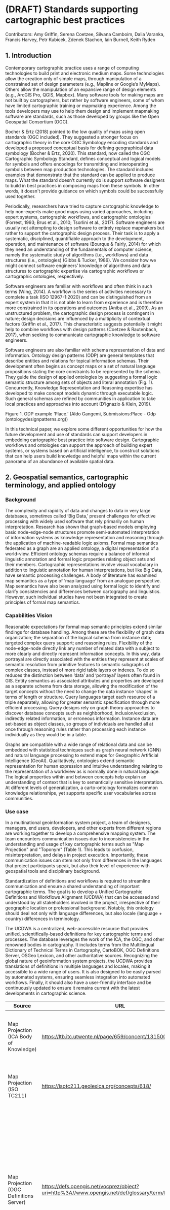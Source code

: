 # (DRAFT) Standards supporting cartographic best practices 
Contributors: Amy Griffin, Serena Coetzee, Silvana Camboim, Dalia Varanka, Francis Harvey, Petr Kubicek, Zdenek Stachon, Iain Burnell, Keith Ryden

## 1. Introduction
Contemporary cartographic practice uses a range of computing technologies to build print and electronic medium maps. Some technologies allow the creation only of simple maps, through manipulation of a constrained set of design parameters (e.g., Mapline or Google’s MyMaps). Others allow the manipulation of an expansive range of design elements (e.g., ArcGIS Pro, QGIS, Mapbox). Many software tools for making maps are not built by cartographers, but rather by software engineers, some of whom have limited cartographic training or mapmaking experience. Among the tools developers may use to help them design and implement mapmaking software are standards, such as those developed by groups like the Open Geospatial Consortium (OGC). 

Bocher & Ertz (2018) pointed to the low quality of maps using open standards (OGC included). They suggested a stronger focus on cartographic theory in the core OGC Symbology encoding standards and developed a proposed conceptual basis for defining geographical data symbology (Bocher & Ertz, 2020). This standard, now called the OGC Cartographic Symbology Standard, defines conceptual and logical models for symbols and offers encodings for transmitting and interoperating symbols between map production technologies. The standard includes examples that demonstrate that the standard can be applied to produce maps. What the standard doesn't currently do is support software designers to build in best practices in composing maps from these symbols. In other words, it doesn't provide guidance on which symbols could be successfully used together. 

Periodically, researchers have tried to capture cartographic knowledge to help non-experts make good maps using varied approaches, including expert systems, cartographic workflows, and cartographic ontologies (Forrest, 1993; Brus et al., 2010; Tsorlini et al., 2017).  Software engineers are usually not attempting to design software to entirely replace mapmakers but rather to support the cartographic design process. Their task is to apply a systematic, disciplined, quantifiable approach to the development, operation, and maintenance of software (Bourque & Fairly, 2014) for which they need an understanding of the fundamentals of computer science, namely the systematic study of algorithms (i.e., workflows) and data structures (i.e., ontologies) (Gibbs & Tucker, 1986). We consider how we might connect software engineers’ knowledge of algorithms and data structures to cartographic expertise via cartographic workflows or cartographic ontologies, respectively. 

Software engineers are familiar with workflows and often think in such terms (Wing, 2014). A workflow is the series of activities necessary to complete a task (ISO 12967-1:2020) and can be distinguished from an expert system in that it is not able to learn from experience and is therefore more constrained in its operations and outcomes (Aniba et al., 2009). As an unstructured problem, the cartographic design process is contingent in nature; design decisions are influenced by a multiplicity of contextual factors (Griffin et al., 2017).  This characteristic suggests potentially it might help to combine workflows with design patterns (Coetzee & Rautenbach, 2017), when seeking to communicate cartographic knowledge to software engineers.

Software engineers are also familiar with schema representation of data and information. Ontology design patterns (ODP) are general templates that describe entities and relations for topical information schemas. Their development often begins as concept maps or a set of natural language propositions stating the core constraints to be represented by the schema. They guide the design of applied ontologies by suggesting a formal logic semantic structure among sets of objects and literal annotation (Fig. 1). Concurrently, Knowledge Representation and Reasoning expertise has developed to make concept models dynamic through executable logic. Such general schemas are refined by communities in application to take local practices and approaches into account (D’Ignazio & Klein, 2019).
 
Figure 1. ODP example ‘Place.’ (Aldo Gangemi, Submissions:Place - Odp (ontologydesignpatterns.org))

In this technical paper, we explore some different opportunities for how the future development and use of standards can support developers in embedding cartographic best practice into software design. Cartographic workflows and ontologies can support the approach of building expert systems, or systems based on artificial intelligence, to construct solutions that can help users build knowledge and helpful maps within the current panorama of an abundance of available spatial data.


## 2. Geospatial semantics, cartographic terminology, and applied ontology
### Background 
The complexity and rapidity of data and changes to data in very large databases, sometimes called ‘Big Data,’ present challenges for effective processing with widely used software that rely primarily on human interpretation. Research has shown that graph-based models employing basic node-edge-node structures promote semi-automated interpretation of information systems as knowledge representation and reasoning through the application of machine-readable logic axioms.  Formal map semantics federated as a graph are an applied ontology, a digital representation of a world-view.  Efficient ontology schemas require a balance of informal linguistic annotation and formal logic properties relating object sets and their members. Cartographic representations involve visual vocabulary in addition to linguistic annotation for human interpretations, but like Big Data, have semantic processing challenges.  A body of literature has examined map semantics as a type of ‘map language’ from an analogue perspective. Map semantics have also been analyzed using formal logic to identify and clarify consistencies and differences between cartography and linguistics. However, such individual studies have not been integrated to create principles of formal map semantics. 

### Capabilities Vision 
Reasonable expectations for formal map semantic principles extend similar findings for database handling. Among these are the flexibility of graph data organization; the separation of the logical schema from instance data; targeted complex query support; and reasoning rules. Flexibility of the node-edge-node directly link any number of related data with a subject to more clearly and directly represent information concepts. In this way, data portrayal are directly associated with the entities they represent at scales of semantic resolution from primitive features to semantic subgraphs of complex classes, instead of more rigid table layers or indexes. To do so reduces the distinction between ‘data’ and ‘portrayal’ layers often found in GIS.  Entity semantics as associated attributes and properties are developed as a separate schema from data storage, allowing the modification of the target concepts without the need to change the data instance ‘shapes’ in terms of length or structure. Query languages target each resource of a triple separately, allowing for greater semantic specification through more efficient processing. Query designs rely on graph theory approaches to discover database concepts such as neighborhood, inclusion/exclusion, indirectly related information, or erroneous information.  Instance data are set-based as object classes, so groups of individuals are handled all at once through reasoning rules rather than processing each instance individually as they would be in a table.

Graphs are compatible with a wide range of relational data and can be embedded with statistical techniques such as graph neural network (GNN) and natural language processing to extend maps for Geographic Artificial Intelligence (GeoAI). Qualitatively, ontologies extend semantic representation for human expression and intuitive understanding relating to the representation of a worldview as is normally done in natural language. The logical properties within and between concepts help explain an understanding of context that is key to semantically sensitive interpretation. At different levels of generalization, a carto-ontology formalizes common knowledge relationships, yet supports specific user vocabularies across communities. 

### Use case
In a multinational geoinformation system project, a team of designers, managers, end users, developers, and other experts from different regions are working together to develop a comprehensive mapping system. The team encounters communication issues due to inconsistencies in the understanding and usage of key cartographic terms such as "Map Projection" and "Toponym" (Table 1). This leads to confusion, misinterpretation, and delays in project execution. Importantly, these communication issues can stem not only from differences in the languages that project participants speak, but also their level of experience with geospatial tools and disciplinary background.

Standardization of definitions and workflows is required to streamline communication and ensure a shared understanding of important cartographic terms. The goal is to develop a Unified Cartographic Definitions and Workflows Alignment (UCDWA) that can be accessed and understood by all stakeholders involved in the project, irrespective of their geographic location or professional background. Notably, this ontology should deal not only with language differences, but also locale (language + country) differences in terminology.

The UCDWA is a centralized, web-accessible resource that provides unified, scientifically-based definitions for key cartographic terms and processes. The database leverages the work of the ICA, the OGC, and other renowned bodies in cartography. It includes terms from the Multilingual Dictionary of Technical Terms in Cartography, CartoBOK, OGC Definitions Server, OSGeo Lexicon, and other authoritative sources. Recognizing the global nature of geoinformation system projects, the UCDWA provides translations of definitions in multiple languages and locales, making it accessible to a wide range of users. It is also designed to be easily parsed by automated systems, ensuring seamless integration into automated workflows. Finally, it should also have a user-friendly interface and be continuously updated to ensure it remains current with the latest developments in cartographic science.

| Source | URL | Definition |
| ------ | --- | ---------- | 
| Map Projection (ICA Body of Knowledge) | https://ltb.itc.utwente.nl/page/659/concept/131500 | Map projection is the mapping from the curved surface into a plane. |
| Map Projection (ISO TC211) | https://isotc211.geolexica.org/concepts/618/ | Coordinate conversion from an ellipsoidal coordinate system to a plane. | 
| Map Projection (OGC Definitions Server) | https://defs.opengis.net/vocprez/object?uri=http%3A//www.opengis.net/def/glossary/term/MapProjection | A coordinate conversion from a geodetic coordinate system to a planar surface, converting geodetic latitude and longitude to plane (map) coordinates. The result is a two-dimensional coordinate system called a projected coordinate reference system. |

Table 1: Example of differences in terminology definitions among sources.


### Proposed outputs
-	Proposed standardization of terminology through an ontology (i.e., the UCDWA)
-	Explore the linkage of similar (but not equivalent) concepts
-	Case study thematic map design workflows that connect multiple definition servers to develop a proof of concept for UCDWA
  
## 3. Good cartographic practices in different contexts
### Background
Maps have transitioned from being specialist tools that were designed and produced by experts to ubiquitous tools that support daily business operations and everyday life activities. Many people now have many maps in their pockets, thanks to internet-enabled delivery of spatial information and the computational power of mobile phones. Yet, the power of maps still lies in the way they simplify and generalize the complexity of the world. This means that not all of the world’s information should be included on every map, and maps may need to look different for different map use situations. In a simple example from a map used commonly in everyday life, maps supporting navigation at night need a dark base map to reduce strain on the user’s eyes when switching their gaze between the map and the road. Overall performance, however, tends to generally be better with devices in light mode compared with dark mode (Piepenbrock et al., 2014; Dobres et al., 2017), meaning that dark base maps may be best reserved for map use situations where they provide a distinct benefit. 

Software tools and APIs have also changed the process of making maps, enabling more people to build their own maps for their own purposes. However, making a clear, functional map that is fit for its purpose and audience is not a process that can easily be reduced to a small number of simple rules that will work for all design situations. One design decision can have flow-on consequences for what other design decisions might work well for a given map. Moreover, mobile devices give us the possibility to build maps whose design adapts as the use context changes.  

### Capabilities Vision
The multifactorial, iterative nature of map design and the way that cartographic design decisions interact with each other makes the design of maps a difficult thing to standardize in toto.  A noticable exception to this are certain authoritative map series, most notably national topographic maps, that do have pre-determined feature catalogs and strict generalization, styling and symbolisation rules.

There have been some efforts to develop basic portrayal standards that describe key features of particular symbol types and layout configurations (see, for example, an effort in this regard from the US Census Bureau). De facto standards also exist. For example, the ColorBrewer color palettes (Harrower and Brewer, 2003; Brewer, 2003) have been implemented in many mapping software packages and maps made with these palettes are seen in common use. Such standards, however, operate on individual elements in isolation and do not consider their interactions, meaning that one might follow all of the standards and still not produce a good result. Design templates incorporated into software can be considered a form of standardization, but these also only work well, for example, when the mapped geography fits neatly into the map frame component of the template. 

Despite the success of narrowly focused de facto standards like the ColorBrewer colors, and past attempts to capture the implicit knowledge of expert cartographers in expert systems (e.g., Forrest 2003; Brus et al., 2010; Tsorlini et al., 2017) to build a whole-of-process design standard, none have been successful enough to achieve wide use, perhaps because these standards do not respond to variations in map use context. A considerable challenge is that this context is a wide and multi-facetted notion. It includes physical aspects of the map-reading (such as lighting conditions, device resolution, etc.), but also cognitive and user issues such as map literacy, familiarity with the topic mapped, accessibility, and inclusivity (e.g., of different social and cultural groups). 

To build towards a holistic standard that considers how design elements work together and are shaped by context, a useful approach might be the development of design patterns that could be implemented by software developers (Coetzee and Rautenbach 2017). Design patterns have been described as “a solution to a problem in context” (Alexander (1979) quoted in Shalloway and Trott, 2004, p. 75). Automatically derived (or user-specified) elements of context could be used to determine which design pattern is most helpful for the map use situation.

Recent developments in AI may present an opportunity to learn successful design patterns from existing high-quality maps in different contexts, and their analysis may discover implicit design rules that cross different contexts and could be built into future software.

### Use case
Legibility is an important attribute of a successful map. Legibility is determined by whether there is sufficient contrast between map elements and whether the size of elements is large enough for them to be clearly seen, among other factors. Different mobile devices have different capabilities in terms of screen size and display brightness, meaning there are different constraints on the contrast and size of map elements. A design standard could define minimum element sizes and levels of contrast that are needed for elements to be legible and APIs that adhere to the standard could provide methods for automatically sensing these context elements on the device and adjusting their design within the map. Design patterns could describe good choices for particular types of devices (e.g., mobile phone, tablet, laptop, external monitor).

### Proposed standard
-	Standard that describes context elements in a way that allows for their measurement / automatic sensing by sensors on devices that deliver maps.
-	Production of a set of design patterns that can produce reasonably good design starting points for the production of a map.


## 4. Emerging context: 3D and immersive cartography (VR/AR)
### Background and challenges 2D vs 2D cartography 
Bocher and Ertz (2018) pointed to the low quality of maps using open standards (OGC included). They suggested taking cartographic theory more into account in the core OGC Symbology encoding standards. Using the visual variables proposed by Bertin (shape, size, hue/colour, value, texture, and orientation; 1967, 1983) as the underlying cartographic instruction, they proposed the symbology code which constitutes a style that describes how a map is authored.

This was later elaborated into the conceptual basis for the geographical data symbology definition as the OGC Symbology Conceptual Model: Core Part using the Bertin's variables for interoperable encoding of cartographic principles (Bocher and Ertz, 2020). The core concept is extensible for different data models (raster, vector, 2D, 3D, VR) and uses alternative encoding methods (JSON, CSS).
However, Bertin’s variables original visual variables have been extended in various ways.  Several authors added new static visual variables (saturation/intensity, arrangement, focus/crispness, resolution, transparency, spacing) for specific visualisation contexts (e.g., uncertainty). See fig. xx for examples of static visual variables and the source references. Visual variables have also been extended for interactive displays, with six new visual variables: movement, duration, frequency, order, rate of change, and synchronisation. 

The use of the third dimension, however, has opened a new perspective in cartographic visualization. The question is whether we can effectively use the advantages of 3D visualization and eliminate its disadvantages.

| Advantages of 3D                            | Disadvantages of 3D               |
| ------------------------------------------- | --------------------------------- |
| More usable space                           | Perspective distortion            | 
| More natural way of representing the world  | Overlapping objects               |
| Additional visual variables                 | Visual clutter                    |
| Extensions to existing visual variables     | Insufficient use of screen space  |


## Capabilities Vision
For three-dimensional or dynamic media (virtual reality displays, smartphones), the potential for using multidimensional visualization is higher than for static media, e.g.:
- Global view (i.e., bird's eye view) can enable rotation of the navigation plan according to the user's movement and dynamic visualization of markings, escape routes, or user movement in the plan.
- Local view (i.e., first-person view) enables the creation of interactive escape visualizations or simulations or non-interactive escape video animations. These can be used as a complement to the traditional global view of evacuation (an egocentric frame of reference).

New possibilities have been proposed for interactive 3D models: e.g. camera settings, lighting and illumination, shading, shadows, and atmospheric and environmental effects (Haeberling 2002). For example, illumination on colour hue can be an interactive method for supporting for wayfinding. But due to the artificial illumination in the three-dimensional virtual world model, the variation in colour hue also suffers a variation in saturation because of natural brightness. The variable lighting and illumination cause different perception and influences the task results (Figure X). 



## Use case
Currently, a massive amount of 3D spatial data is created in connection with the development of Building Information Model (BIM) approaches. This data can be used for the purpose of creating immersive environments that can serve, for example, as a virtual asset for crisis management purposes. An example might be an emergency evacuation that can be carried out in a non-existent building if it can be practiced in a digital twin of an existing building, where this approach is significantly cheaper and eliminates the risk of injury to the participants of the emergency evacuation. This approach can be used in the case of a wide range of publicly accessible buildings.

## Proposed outputs
-	Best practice guidelines for the use of visual cues – position of the light source, level of realism, etc. 
-	Terminological anchoring of cartographic concepts within immersive geographic environments (see also section 2)


## 5. Emerging context: Big geospatial data
### Background
Big geospatial data have the potential to provide important insights but are challenging to map effectively. Because of their volume and velocity, we need quick methods for making sense of the data.

### Capabilities Vision
More data only helps if you can make sense of it. Big geospatial data seriously test cartographic generalization methods and computational approaches. Useful standards would capture best practice for how to use visualizations to clarify large amounts of heterogeneous data that change quickly.

### Use Case
The billions of financial transactions that occur each day can be challenging to make sense of. Yet, fraud is an increasing problem and detecting fraud can draw on the locational information in a stream of data to identify anomalous patterns of financial transactions that may suggest fraud. These data streams may include fixed locations (e.g., particular credit card payment points), with the streaming constituting many transactions performed by different users at that location, or dynamic locations as when a person making a transaction is moving across space. Taking too long to identify fraudulent transactions can lead to more losses, and visualization is still faster than computational methods at identifying outliers (Lokanen 2023).

An interaction design standard could describe what kinds of interactions with big data or AI models fed with big data are likely to produce reasoning processes that lead to new insights.
Design patterns could describe best practices for reducing the visual complexity of a visualization without affecting the quality or integrity of the underlying data.


### Proposed Standard
- Standard describing the map interaction capabilities that are required for deriving meaning from big data.
- Reduce the distinction between data and portrayal by finding ways to simplify visualizations of big data without altering the data model by removing data.
- Find methods that account for systemic change when comparing historical data with real-time data.


## 6. Summary of standardization requirements
Summary of aspects of cartographic practice that could be standardized to support broader application of cartographic best practices

## 7. Conclusions

## 8. Acknowledgements 
This technical paper draws on and extends research first reported in Griffin et al. (2021). We would like to acknowledge the constructive suggestions from attendees of the OGC Portrayal Domain Working Group Workshop at Member Meetings #126 and #127, who provided feedback on early iterations of these ideas.

## 9. References
Abhayaratna, J., van den Brink, L., Car, N., Atkinson, R., Homburg, T., Knibbe, F., McGlinn, K., Wagner, A., Bonduel, M., Rasmussen, M. H., Thiery, F. Eds. 2020. OGC Benefits of Representing Spatial Data Using Semantic and Graph Technologies. Open Geospatial Consortium. http://www.opengis.net/doc/wp/using-semantic-graph

Bertin, J. (1983). Semiology of Graphics: Diagrams, Networks, Maps (1st ed). ESRI Press, California, USA.
 
Bocher, E. and Ertz, O. (2018). A redesign of OGC Symbology Encoding standard for sharing cartography. PeerJ Computer Science, 4, e143; DOI 10.7717/peerj-cs.143

Bocher, E., and Ertz, O.(2020). OGC Symbology Conceptual Model: CorePart. Available online: http://www.opengis.net/doc/IS/SymCore/1.0.

Bourque, P. & Fairly, R. E. (eds.), (2014). Guide to the Software Engineering Body of Knowledge (SWEBOK) V3.0. IEEE Computer Society. Available online at: https://www.computer.org/education/bodies-of-knowledge/software-engineering/v3.

Brewer, C. A. (2003). A transition in improving maps: The ColorBrewer example. Cartography and Geographic Information Science, 30(2), 159-162.

Brus, J., Zdena, D., Kanok, J., & Pechanec, V. (2010). Design of intelligent system in cartography. In 9th Roedunet IEEE International Conference, (pp. 112-117). IEEE.

Coetzee, S., and Rautenbach, V. (2017). A design pattern approach to cartography with big geospatial data. The Cartographic Journal, 54(4), 301-312. 

DiBiase, D., MacEachren, A. M., Krygier, J. B. and Reeves C. (1992). Animation and the Role of Map Design in Scientific Visualization. Cartography and Geographic
Information Systems, 19(4), 201-214.

D’Ignazio, C. & Klein, L. (2019). Data Feminism. Cambridge, MA, MIT Press.

Dobres, J., Chahine, N., and Reimer, B. (2017). Effects of ambient illumination, contrast polarity, and letter size on text legibility under glance-like reading. Applied Ergonomics, 60, 68-73.

Evans, E. (2003). Domain-driven design: Tackling complexity in the heart of software. Upper Saddle River, NJ, Addison-Wesley.

Forrest, D. (1993). Expert systems and cartographic design. The Cartographic Journal, 30(2), 143-148.

Gibbs N. E. and Tucker A. B. (1986). A model curriculum for a liberal arts degree in computer science. Communications of the ACM, 29(3), 202-210.

Griffin, A. L., Coetzee, S., Kubicek, P., Camboim, S. P., Harvey, F., Behr, F. J., & Brus, J. (2021). Perspectives on making cartographic knowledge accessible to software developers. Abstracts of the ICA, 3, 96.

Griffin, A. L., White, T., Fish, C., Tomio, B., Huang, H., Sluter, C. R., Bravo, J. V. M., Fabrikant, S. I., Bleisch, S., Yamada, M. & Picanço, P. (2017). Designing across map use contexts: A research agenda. International Journal of Cartography, 3(sup1), 90-114.

Haeberling, C. (2005). Cartographic Design Principles For 3D Maps – A Contribution To Cartographic Theory. Proceedings of 22nd ICA Congress Mapping Approaches into a Changing World, A Coruna, Spain, Jul 9-16.

Harrower, M., & Brewer, C. A. (2003). ColorBrewer. org: an online tool for selecting colour schemes for maps. The Cartographic Journal, 40(1), 27-37.

ISO. (2020). ISO 12967-1:2020, Health informatics — Service architecture (HISA) — Part 1: Enterprise viewpoint.

Percivall, G, Reed, C. Simonis, I, Lieberman, J, and Ramage, S, 2012. Big Geospatial Data – an OGC White Paper. Available online at: https://www.google.com/url?q=https://docs.ogc.org/wp/16-131r2/16-131r2.html&sa=D&source=docs&ust=1683478379205872&usg=AOvVaw3vYPD6-VLCsKwEuGfnWcTv

Piepenbrock, C., Mayr, S., & Buchner, A. (2014). Positive Display Polarity Is Particularly Advantageous for Small Character Sizes: Implications for Display Design. Human Factors, 56(5), 942–951. 

Rautenbach, V., Coetzee, S., Schiewe, J., and Çöltekin, A. (2015). An Assessment of Visual Variables for the Cartographic Design of 3D Informal Settlement Models. Proceedings of the ICC 2015, Rio de Janeiro, Brazil.

Tsorlini, A., Sieber, R., Hurni, L., Klauser, H., & Gloor, T. (2017). Designing a Rule-based Wizard for Visualizing Statistical Data on Thematic Maps. Cartographic Perspectives, 86, 5-23.

Wing J. M., (2014). Computational thinking benefits society. 40th Anniversary Blog on Social Issues in Computing. Available online at: http://socialissues.cs.toronto.edu/index.html%3Fp=279.html. 
